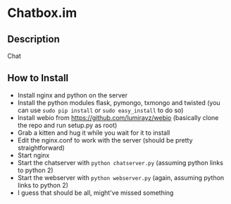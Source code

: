 Chatbox.im
==========

Description
-----------

Chat

How to Install
----------------

+ Install nginx and python on the server
+ Install the python modules flask, pymongo, txmongo and twisted (you can use `sudo pip install` or `sudo easy_install` to do so)
+ Install webio from https://github.com/lumirayz/webio (basically clone the repo and run setup.py as root)
+ Grab a kitten and hug it while you wait for it to install
+ Edit the nginx.conf to work with the server (should be pretty straightforward)
+ Start nginx
+ Start the chatserver with `python chatserver.py` (assuming python links to python 2)
+ Start the webserver with `python webserver.py` (again, assuming python links to python 2)
+ I guess that should be all, might've missed something

